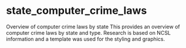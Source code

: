 # state_computer_crime_laws
Overview of computer crime laws by state
This provides an overview of computer crime laws by state and type. Research is based on NCSL information and a template was used for the styling and graphics.
